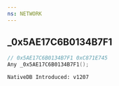 ```yaml
---
ns: NETWORK
---
```

## _0x5AE17C6B0134B7F1

```c
// 0x5AE17C6B0134B7F1 0xC871E745
Any _0x5AE17C6B0134B7F1();
```

```
NativeDB Introduced: v1207
```

